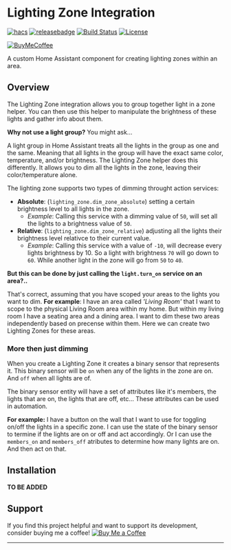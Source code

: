 # Lighting Zone Integration

[![hacs][hacsbadge]][hacs] [![releasebadge]][release] [![Build Status][buildstatus-shield]][buildstatus-link] [![License][license-shield]](LICENSE.md)

[![BuyMeCoffee][buymecoffeebadge]][buymecoffee]

A custom Home Assistant component for creating lighting zones within an area.

## Overview

The Lighting Zone integration allows you to group together light in a zone helper.
You can then use this helper to manipulate the brightness of these lights and gather info about them.

**Why not use a light group?** You might ask...

A light group in Home Assistant treats all the lights in the group as one and the same.
Meaning that all lights in the group will have the exact same color, temperature, and/or brightness.
The Lighting Zone helper does this differently. It allows you to dim all the lights in the zone, leaving their color/temperature alone.

The lighting zone supports two types of dimming throught action services:

- **Absolute**: (`lighting_zone.dim_zone_absolute`) setting a certain brightness level to all lights in the zone.
    - *Example*: Calling this service with a dimming value of `50`, will set all the lights to a brightness value of `50`.
- **Relative**: (`lighting_zone.dim_zone_relative`) adjusting all the lights their brightness level relativce to their current value.
    - *Example*: Calling this service with a value of `-10`, will decrease every lights brightness by 10. So a light with brightness `70` will go down to `60`. While another light in the zone will go from `50` to `40`.

**But this can be done by just calling the `light.turn_on` service on an area?..**

That's correct, assuming that you have scoped your areas to the lights you want to dim. **For example**: I have an area called *'Living Room'* that I want to scope to the physical Living Room area within my home. But within my living room I have a seating area and a dining area. I want to dim these two areas independently based on precense within them. Here we can create two Lighting Zones for these areas.

### More then just dimming

When you create a Lighting Zone it creates a binary sensor that represents it. This binary sensor will be `on` when any of the lights in the zone are on. And `off` when all lights are of.

The binary sensor entity will have a set of attributes like it's members, the lights that are on, the lights that are off, etc...
These attributes can be used in automation.

**For example:** I have a button on the wall that I want to use for toggling on/off the lights in a specific zone. I can use the state of the binary sensor to termine if the lights are on or off and act accordingly. Or I can use the `members_on` and `members_off` atributes to determine how many lights are on. And then act on that.

## Installation

**TO BE ADDED**

## Support

If you find this project helpful and want to support its development, consider buying me a coffee!
[![Buy Me a Coffee][buymecoffeebadge]][buymecoffee]

---

[buymecoffee]: https://www.buymeacoffee.com/rickmoonenk
[buymecoffeebadge]: https://www.buymeacoffee.com/assets/img/custom_images/orange_img.png
[license-shield]: https://img.shields.io/github/license/rickmoonex/hass-lighting-zone.svg?style=for-the-badge
[hacs]: https://github.com/rickmoonex/hass-lighting-zone
[hacsbadge]: https://img.shields.io/badge/HACS-Default-orange.svg?style=for-the-badge
[release]: https://github.com/rickmoonex/hass-lighting-zone/releases
[releasebadge]: https://img.shields.io/github/v/release/rickmoonex/hass-lighting-zone?style=for-the-badge
[buildstatus-shield]: https://img.shields.io/github/actions/workflow/status/rickmoonex/hass-lighting-zone/push.yml?branch=main&style=for-the-badge
[buildstatus-link]: https://github.com/rickmoonex/hass-lighting-zone/actions